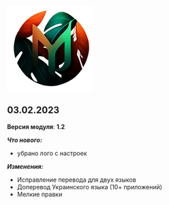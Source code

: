 <img src="https://raw.githubusercontent.com/kazhemons/CNtoRU/main/img/Logo.png">

## 03.02.2023 ##

**Версия модуля**: **1.2**

***Что нового:***
- убрано лого с настроек


***Изменения:***
- Исправление перевода для двух языков
- Доперевод Украинского языка (10+ приложений)
- Мелкие правки


